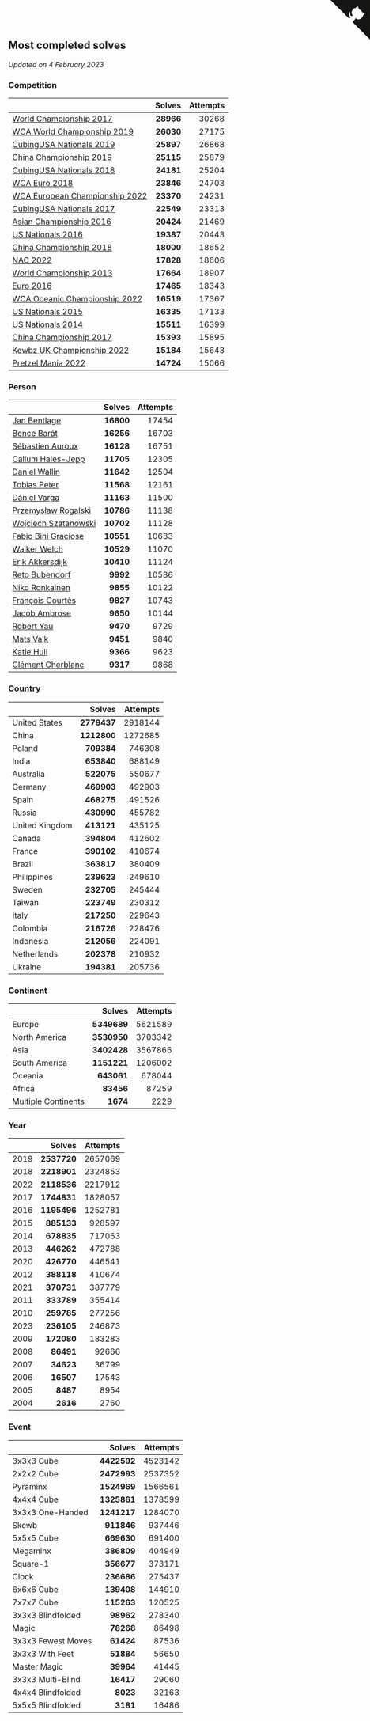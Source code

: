 ## Most completed solves

*Updated on  4 February 2023*


### Competition

|  | Solves | Attempts |
| :--- | ---: | ---: |
| [World Championship 2017](https://www.worldcubeassociation.org/competitions/WC2017) | **28966** | 30268 |
| [WCA World Championship 2019](https://www.worldcubeassociation.org/competitions/WC2019) | **26030** | 27175 |
| [CubingUSA Nationals 2019](https://www.worldcubeassociation.org/competitions/CubingUSANationals2019) | **25897** | 26868 |
| [China Championship 2019](https://www.worldcubeassociation.org/competitions/ChinaChampionship2019) | **25115** | 25879 |
| [CubingUSA Nationals 2018](https://www.worldcubeassociation.org/competitions/CubingUSANationals2018) | **24181** | 25204 |
| [WCA Euro 2018](https://www.worldcubeassociation.org/competitions/Euro2018) | **23846** | 24703 |
| [WCA European Championship 2022](https://www.worldcubeassociation.org/competitions/Euro2022) | **23370** | 24231 |
| [CubingUSA Nationals 2017](https://www.worldcubeassociation.org/competitions/CubingUSANationals2017) | **22549** | 23313 |
| [Asian Championship 2016](https://www.worldcubeassociation.org/competitions/AsianChampionship2016) | **20424** | 21469 |
| [US Nationals 2016](https://www.worldcubeassociation.org/competitions/USNationals2016) | **19387** | 20443 |
| [China Championship 2018](https://www.worldcubeassociation.org/competitions/ChinaChampionship2018) | **18000** | 18652 |
| [NAC 2022](https://www.worldcubeassociation.org/competitions/NAC2022) | **17828** | 18606 |
| [World Championship 2013](https://www.worldcubeassociation.org/competitions/WC2013) | **17664** | 18907 |
| [Euro 2016](https://www.worldcubeassociation.org/competitions/Euro2016) | **17465** | 18343 |
| [WCA Oceanic Championship 2022](https://www.worldcubeassociation.org/competitions/OC2022) | **16519** | 17367 |
| [US Nationals 2015](https://www.worldcubeassociation.org/competitions/USNationals2015) | **16335** | 17133 |
| [US Nationals 2014](https://www.worldcubeassociation.org/competitions/USNationals2014) | **15511** | 16399 |
| [China Championship 2017](https://www.worldcubeassociation.org/competitions/ChinaChampionship2017) | **15393** | 15895 |
| [Kewbz UK Championship 2022](https://www.worldcubeassociation.org/competitions/KewbzUKChampionship2022) | **15184** | 15643 |
| [Pretzel Mania 2022](https://www.worldcubeassociation.org/competitions/PretzelMania2022) | **14724** | 15066 |

### Person

|  | Solves | Attempts |
| :--- | ---: | ---: |
| [Jan Bentlage](https://www.worldcubeassociation.org/persons/2010BENT01) | **16800** | 17454 |
| [Bence Barát](https://www.worldcubeassociation.org/persons/2008BARA01) | **16256** | 16703 |
| [Sébastien Auroux](https://www.worldcubeassociation.org/persons/2008AURO01) | **16128** | 16751 |
| [Callum Hales-Jepp](https://www.worldcubeassociation.org/persons/2012HALE01) | **11705** | 12305 |
| [Daniel Wallin](https://www.worldcubeassociation.org/persons/2013WALL03) | **11642** | 12504 |
| [Tobias Peter](https://www.worldcubeassociation.org/persons/2014PETE03) | **11568** | 12161 |
| [Dániel Varga](https://www.worldcubeassociation.org/persons/2008VARG01) | **11163** | 11500 |
| [Przemysław Rogalski](https://www.worldcubeassociation.org/persons/2013ROGA02) | **10786** | 11138 |
| [Wojciech Szatanowski](https://www.worldcubeassociation.org/persons/2011SZAT01) | **10702** | 11128 |
| [Fabio Bini Graciose](https://www.worldcubeassociation.org/persons/2010GRAC02) | **10551** | 10683 |
| [Walker Welch](https://www.worldcubeassociation.org/persons/2011WELC01) | **10529** | 11070 |
| [Erik Akkersdijk](https://www.worldcubeassociation.org/persons/2005AKKE01) | **10410** | 11124 |
| [Reto Bubendorf](https://www.worldcubeassociation.org/persons/2012BUBE01) | **9992** | 10586 |
| [Niko Ronkainen](https://www.worldcubeassociation.org/persons/2010RONK01) | **9855** | 10122 |
| [François Courtès](https://www.worldcubeassociation.org/persons/2008COUR01) | **9827** | 10743 |
| [Jacob Ambrose](https://www.worldcubeassociation.org/persons/2010AMBR01) | **9650** | 10144 |
| [Robert Yau](https://www.worldcubeassociation.org/persons/2009YAUR01) | **9470** | 9729 |
| [Mats Valk](https://www.worldcubeassociation.org/persons/2007VALK01) | **9451** | 9840 |
| [Katie Hull](https://www.worldcubeassociation.org/persons/2010HULL01) | **9366** | 9623 |
| [Clément Cherblanc](https://www.worldcubeassociation.org/persons/2014CHER05) | **9317** | 9868 |

### Country

|  | Solves | Attempts |
| :--- | ---: | ---: |
| United States | **2779437** | 2918144 |
| China | **1212800** | 1272685 |
| Poland | **709384** | 746308 |
| India | **653840** | 688149 |
| Australia | **522075** | 550677 |
| Germany | **469903** | 492903 |
| Spain | **468275** | 491526 |
| Russia | **430990** | 455782 |
| United Kingdom | **413121** | 435125 |
| Canada | **394804** | 412602 |
| France | **390102** | 410674 |
| Brazil | **363817** | 380409 |
| Philippines | **239623** | 249610 |
| Sweden | **232705** | 245444 |
| Taiwan | **223749** | 230312 |
| Italy | **217250** | 229643 |
| Colombia | **216726** | 228476 |
| Indonesia | **212056** | 224091 |
| Netherlands | **202378** | 210932 |
| Ukraine | **194381** | 205736 |

### Continent

|  | Solves | Attempts |
| :--- | ---: | ---: |
| Europe | **5349689** | 5621589 |
| North America | **3530950** | 3703342 |
| Asia | **3402428** | 3567866 |
| South America | **1151221** | 1206002 |
| Oceania | **643061** | 678044 |
| Africa | **83456** | 87259 |
| Multiple Continents | **1674** | 2229 |

### Year

|  | Solves | Attempts |
| :--- | ---: | ---: |
| 2019 | **2537720** | 2657069 |
| 2018 | **2218901** | 2324853 |
| 2022 | **2118536** | 2217912 |
| 2017 | **1744831** | 1828057 |
| 2016 | **1195496** | 1252781 |
| 2015 | **885133** | 928597 |
| 2014 | **678835** | 717063 |
| 2013 | **446262** | 472788 |
| 2020 | **426770** | 446541 |
| 2012 | **388118** | 410674 |
| 2021 | **370731** | 387779 |
| 2011 | **333789** | 355414 |
| 2010 | **259785** | 277256 |
| 2023 | **236105** | 246873 |
| 2009 | **172080** | 183283 |
| 2008 | **86491** | 92666 |
| 2007 | **34623** | 36799 |
| 2006 | **16507** | 17543 |
| 2005 | **8487** | 8954 |
| 2004 | **2616** | 2760 |

### Event

|  | Solves | Attempts |
| :--- | ---: | ---: |
| 3x3x3 Cube | **4422592** | 4523142 |
| 2x2x2 Cube | **2472993** | 2537352 |
| Pyraminx | **1524969** | 1566561 |
| 4x4x4 Cube | **1325861** | 1378599 |
| 3x3x3 One-Handed | **1241217** | 1284070 |
| Skewb | **911846** | 937446 |
| 5x5x5 Cube | **669630** | 691400 |
| Megaminx | **386809** | 404949 |
| Square-1 | **356677** | 373171 |
| Clock | **236686** | 275437 |
| 6x6x6 Cube | **139408** | 144910 |
| 7x7x7 Cube | **115263** | 120525 |
| 3x3x3 Blindfolded | **98962** | 278340 |
| Magic | **78268** | 86498 |
| 3x3x3 Fewest Moves | **61424** | 87536 |
| 3x3x3 With Feet | **51884** | 56650 |
| Master Magic | **39964** | 41445 |
| 3x3x3 Multi-Blind | **16417** | 29060 |
| 4x4x4 Blindfolded | **8023** | 32163 |
| 5x5x5 Blindfolded | **3181** | 16486 |


<a href="https://github.com/JustinTimeCuber/wca_statistics" class="github-corner" aria-label="View source on Github"><svg width="80" height="80" viewBox="0 0 250 250" style="fill:#151513; color:#fff; position: absolute; top: 0; border: 0; right: 0;" aria-hidden="true"><path d="M0,0 L115,115 L130,115 L142,142 L250,250 L250,0 Z"></path><path d="M128.3,109.0 C113.8,99.7 119.0,89.6 119.0,89.6 C122.0,82.7 120.5,78.6 120.5,78.6 C119.2,72.0 123.4,76.3 123.4,76.3 C127.3,80.9 125.5,87.3 125.5,87.3 C122.9,97.6 130.6,101.9 134.4,103.2" fill="currentColor" style="transform-origin: 130px 106px;" class="octo-arm"></path><path d="M115.0,115.0 C114.9,115.1 118.7,116.5 119.8,115.4 L133.7,101.6 C136.9,99.2 139.9,98.4 142.2,98.6 C133.8,88.0 127.5,74.4 143.8,58.0 C148.5,53.4 154.0,51.2 159.7,51.0 C160.3,49.4 163.2,43.6 171.4,40.1 C171.4,40.1 176.1,42.5 178.8,56.2 C183.1,58.6 187.2,61.8 190.9,65.4 C194.5,69.0 197.7,73.2 200.1,77.6 C213.8,80.2 216.3,84.9 216.3,84.9 C212.7,93.1 206.9,96.0 205.4,96.6 C205.1,102.4 203.0,107.8 198.3,112.5 C181.9,128.9 168.3,122.5 157.7,114.1 C157.9,116.9 156.7,120.9 152.7,124.9 L141.0,136.5 C139.8,137.7 141.6,141.9 141.8,141.8 Z" fill="currentColor" class="octo-body"></path></svg></a><style>.github-corner:hover .octo-arm{animation:octocat-wave 560ms ease-in-out}@keyframes octocat-wave{0%,100%{transform:rotate(0)}20%,60%{transform:rotate(-25deg)}40%,80%{transform:rotate(10deg)}}@media (max-width:500px){.github-corner:hover .octo-arm{animation:none}.github-corner .octo-arm{animation:octocat-wave 560ms ease-in-out}}</style>
